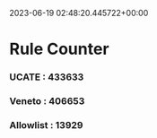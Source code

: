2023-06-19 02:48:20.445722+00:00
# Rule Counter 
 ### UCATE : 433633

 ### Veneto : 406653

 ### Allowlist : 13929